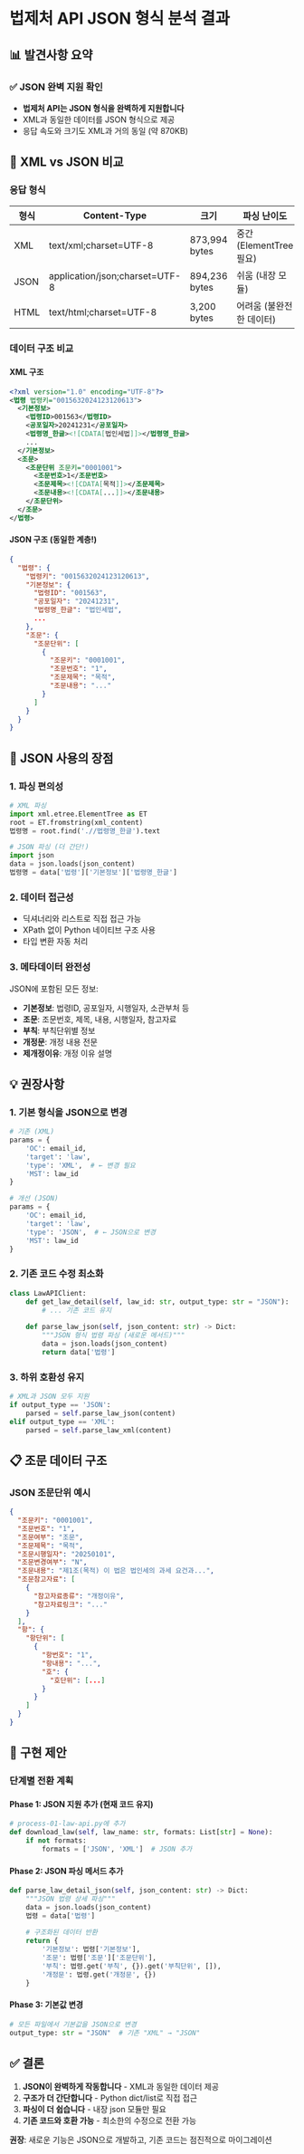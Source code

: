 # 법제처 API JSON 형식 분석 결과

## 📊 발견사항 요약

### ✅ JSON 완벽 지원 확인
- **법제처 API는 JSON 형식을 완벽하게 지원합니다**
- XML과 동일한 데이터를 JSON 형식으로 제공
- 응답 속도와 크기도 XML과 거의 동일 (약 870KB)

## 🔄 XML vs JSON 비교

### 응답 형식
| 형식 | Content-Type | 크기 | 파싱 난이도 |
|------|--------------|------|------------|
| XML | text/xml;charset=UTF-8 | 873,994 bytes | 중간 (ElementTree 필요) |
| JSON | application/json;charset=UTF-8 | 894,236 bytes | 쉬움 (내장 모듈) |
| HTML | text/html;charset=UTF-8 | 3,200 bytes | 어려움 (불완전한 데이터) |

### 데이터 구조 비교

#### XML 구조
```xml
<?xml version="1.0" encoding="UTF-8"?>
<법령 법령키="0015632024123120613">
  <기본정보>
    <법령ID>001563</법령ID>
    <공포일자>20241231</공포일자>
    <법령명_한글><![CDATA[법인세법]]></법령명_한글>
    ...
  </기본정보>
  <조문>
    <조문단위 조문키="0001001">
      <조문번호>1</조문번호>
      <조문제목><![CDATA[목적]]></조문제목>
      <조문내용><![CDATA[...]]></조문내용>
    </조문단위>
  </조문>
</법령>
```

#### JSON 구조 (동일한 계층!)
```json
{
  "법령": {
    "법령키": "0015632024123120613",
    "기본정보": {
      "법령ID": "001563",
      "공포일자": "20241231",
      "법령명_한글": "법인세법",
      ...
    },
    "조문": {
      "조문단위": [
        {
          "조문키": "0001001",
          "조문번호": "1",
          "조문제목": "목적",
          "조문내용": "..."
        }
      ]
    }
  }
}
```

## 🎯 JSON 사용의 장점

### 1. 파싱 편의성
```python
# XML 파싱
import xml.etree.ElementTree as ET
root = ET.fromstring(xml_content)
법령명 = root.find('.//법령명_한글').text

# JSON 파싱 (더 간단!)
import json
data = json.loads(json_content)
법령명 = data['법령']['기본정보']['법령명_한글']
```

### 2. 데이터 접근성
- 딕셔너리와 리스트로 직접 접근 가능
- XPath 없이 Python 네이티브 구조 사용
- 타입 변환 자동 처리

### 3. 메타데이터 완전성
JSON에 포함된 모든 정보:
- **기본정보**: 법령ID, 공포일자, 시행일자, 소관부처 등
- **조문**: 조문번호, 제목, 내용, 시행일자, 참고자료
- **부칙**: 부칙단위별 정보
- **개정문**: 개정 내용 전문
- **제개정이유**: 개정 이유 설명

## 💡 권장사항

### 1. 기본 형식을 JSON으로 변경
```python
# 기존 (XML)
params = {
    'OC': email_id,
    'target': 'law',
    'type': 'XML',  # ← 변경 필요
    'MST': law_id
}

# 개선 (JSON)
params = {
    'OC': email_id,
    'target': 'law',
    'type': 'JSON',  # ← JSON으로 변경
    'MST': law_id
}
```

### 2. 기존 코드 수정 최소화
```python
class LawAPIClient:
    def get_law_detail(self, law_id: str, output_type: str = "JSON"):  # 기본값 변경
        # ... 기존 코드 유지
        
    def parse_law_json(self, json_content: str) -> Dict:
        """JSON 형식 법령 파싱 (새로운 메서드)"""
        data = json.loads(json_content)
        return data['법령']
```

### 3. 하위 호환성 유지
```python
# XML과 JSON 모두 지원
if output_type == 'JSON':
    parsed = self.parse_law_json(content)
elif output_type == 'XML':
    parsed = self.parse_law_xml(content)
```

## 📋 조문 데이터 구조

### JSON 조문단위 예시
```json
{
  "조문키": "0001001",
  "조문번호": "1",
  "조문여부": "조문",
  "조문제목": "목적",
  "조문시행일자": "20250101",
  "조문변경여부": "N",
  "조문내용": "제1조(목적) 이 법은 법인세의 과세 요건과...",
  "조문참고자료": [
    {
      "참고자료종류": "개정이유",
      "참고자료링크": "..."
    }
  ],
  "항": {
    "항단위": [
      {
        "항번호": "1",
        "항내용": "...",
        "호": {
          "호단위": [...]
        }
      }
    ]
  }
}
```

## 🚀 구현 제안

### 단계별 전환 계획

#### Phase 1: JSON 지원 추가 (현재 코드 유지)
```python
# process-01-law-api.py에 추가
def download_law(self, law_name: str, formats: List[str] = None):
    if not formats:
        formats = ['JSON', 'XML']  # JSON 추가
```

#### Phase 2: JSON 파싱 메서드 추가
```python
def parse_law_detail_json(self, json_content: str) -> Dict:
    """JSON 법령 상세 파싱"""
    data = json.loads(json_content)
    법령 = data['법령']
    
    # 구조화된 데이터 반환
    return {
        '기본정보': 법령['기본정보'],
        '조문': 법령['조문']['조문단위'],
        '부칙': 법령.get('부칙', {}).get('부칙단위', []),
        '개정문': 법령.get('개정문', {})
    }
```

#### Phase 3: 기본값 변경
```python
# 모든 파일에서 기본값을 JSON으로 변경
output_type: str = "JSON"  # 기존 "XML" → "JSON"
```

## ✅ 결론

1. **JSON이 완벽하게 작동합니다** - XML과 동일한 데이터 제공
2. **구조가 더 간단합니다** - Python dict/list로 직접 접근
3. **파싱이 더 쉽습니다** - 내장 json 모듈만 필요
4. **기존 코드와 호환 가능** - 최소한의 수정으로 전환 가능

**권장**: 새로운 기능은 JSON으로 개발하고, 기존 코드는 점진적으로 마이그레이션